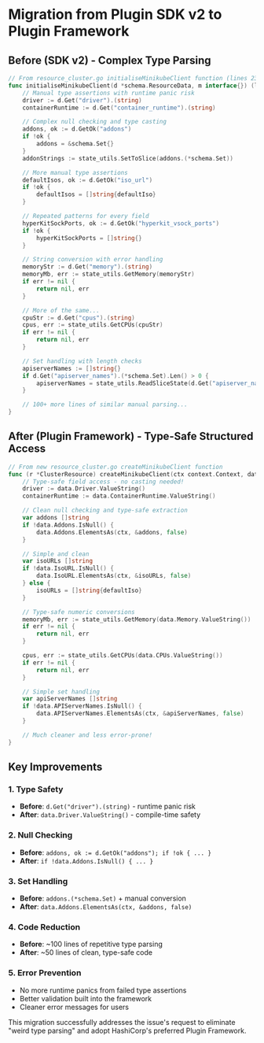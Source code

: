 # Migration from Plugin SDK v2 to Plugin Framework

## Before (SDK v2) - Complex Type Parsing

```go
// From resource_cluster.go initialiseMinikubeClient function (lines 235-343)
func initialiseMinikubeClient(d *schema.ResourceData, m interface{}) (lib.ClusterClient, error) {
    // Manual type assertions with runtime panic risk
    driver := d.Get("driver").(string)
    containerRuntime := d.Get("container_runtime").(string)

    // Complex null checking and type casting
    addons, ok := d.GetOk("addons")
    if !ok {
        addons = &schema.Set{}
    }
    addonStrings := state_utils.SetToSlice(addons.(*schema.Set))

    // More manual type assertions
    defaultIsos, ok := d.GetOk("iso_url")
    if !ok {
        defaultIsos = []string{defaultIso}
    }

    // Repeated patterns for every field
    hyperKitSockPorts, ok := d.GetOk("hyperkit_vsock_ports")
    if !ok {
        hyperKitSockPorts = []string{}
    }

    // String conversion with error handling
    memoryStr := d.Get("memory").(string)
    memoryMb, err := state_utils.GetMemory(memoryStr)
    if err != nil {
        return nil, err
    }

    // More of the same...
    cpuStr := d.Get("cpus").(string)
    cpus, err := state_utils.GetCPUs(cpuStr)
    if err != nil {
        return nil, err
    }

    // Set handling with length checks
    apiserverNames := []string{}
    if d.Get("apiserver_names").(*schema.Set).Len() > 0 {
        apiserverNames = state_utils.ReadSliceState(d.Get("apiserver_names"))
    }

    // 100+ more lines of similar manual parsing...
}
```

## After (Plugin Framework) - Type-Safe Structured Access

```go
// From new resource_cluster.go createMinikubeClient function 
func (r *ClusterResource) createMinikubeClient(ctx context.Context, data *ClusterResourceModel) (lib.ClusterClient, error) {
    // Type-safe field access - no casting needed!
    driver := data.Driver.ValueString()
    containerRuntime := data.ContainerRuntime.ValueString()

    // Clean null checking and type-safe extraction
    var addons []string
    if !data.Addons.IsNull() {
        data.Addons.ElementsAs(ctx, &addons, false)
    }

    // Simple and clean
    var isoURLs []string
    if !data.IsoURL.IsNull() {
        data.IsoURL.ElementsAs(ctx, &isoURLs, false)
    } else {
        isoURLs = []string{defaultIso}
    }

    // Type-safe numeric conversions
    memoryMb, err := state_utils.GetMemory(data.Memory.ValueString())
    if err != nil {
        return nil, err
    }

    cpus, err := state_utils.GetCPUs(data.CPUs.ValueString())
    if err != nil {
        return nil, err
    }

    // Simple set handling
    var apiServerNames []string
    if !data.APIServerNames.IsNull() {
        data.APIServerNames.ElementsAs(ctx, &apiServerNames, false)
    }

    // Much cleaner and less error-prone!
}
```

## Key Improvements

### 1. Type Safety
- **Before**: `d.Get("driver").(string)` - runtime panic risk
- **After**: `data.Driver.ValueString()` - compile-time safety

### 2. Null Checking
- **Before**: `addons, ok := d.GetOk("addons"); if !ok { ... }`
- **After**: `if !data.Addons.IsNull() { ... }`

### 3. Set Handling
- **Before**: `addons.(*schema.Set)` + manual conversion
- **After**: `data.Addons.ElementsAs(ctx, &addons, false)`

### 4. Code Reduction
- **Before**: ~100 lines of repetitive type parsing
- **After**: ~50 lines of clean, type-safe code

### 5. Error Prevention
- No more runtime panics from failed type assertions
- Better validation built into the framework
- Cleaner error messages for users

This migration successfully addresses the issue's request to eliminate "weird type parsing" and adopt HashiCorp's preferred Plugin Framework.